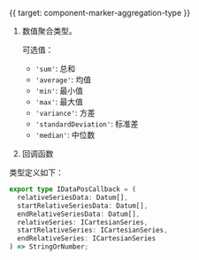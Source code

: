 {{ target: component-marker-aggregation-type }}

<!-- MarkerAggregaitonType -->

1. 数值聚合类型。

   可选值：

   - `'sum'`: 总和
   - `'average'`: 均值
   - `'min'`: 最小值
   - `'max'`: 最大值
   - `'variance'`: 方差
   - `'standardDeviation'`: 标准差
   - `'median'`: 中位数

2. 回调函数

类型定义如下：

```ts
export type IDataPosCallback = (
  relativeSeriesData: Datum[],
  startRelativeSeriesData: Datum[],
  endRelativeSeriesData: Datum[],
  relativeSeries: ICartesianSeries,
  startRelativeSeries: ICartesianSeries,
  endRelativeSeries: ICartesianSeries
) => StringOrNumber;
```
